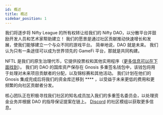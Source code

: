 ```yaml
---
id: 概述
title: 概述
sidebar_position: 1
---
```


我们将逐步将 Nifty League 的所有权转让给我们的 Nifty DAO，以分散平台并鼓励开发人员和艺术家帮助建立！ 我们的愿景是通过社区贡献推动快速增长和发展，使我们能够建立一个与众不同的游戏平台。 简单地说，DAO 就是未来。 我们认为只有一条途径可以成为世界领先的 GameFi 平台，那就是共同构建。

NFTL 是我们的原生治理代币，它提供投票权和其他实用程序（[更多信息可以在下面找到](https://nifty-league.com/about#nftl)）。 我们的 DAO 的国库资产保存在 Gnosis 多重签名钱包中，该钱包将用于处理对未来项目贡献者的分配，以及锦标赛和其他活动。 我们计划在他们的 Gnosis 集成完成后将我们的资金库迁移到 **** ，以受益于未来更低的费用和更频繁的向社区贡献者分发。

核心团队正在积极寻找我们社区的知名成员加入我们的多重签名委员会，以处理资金业务并根据 DAO 的指导保证提案在链上。 [Discord](https://discord.gg/niftyleague) 的社区模组以获取更多信息。
